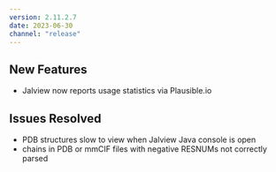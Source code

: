 ```yaml
---
version: 2.11.2.7
date: 2023-06-30
channel: "release"
---
```


## New Features
- <!-- JAL-4001 --> Jalview now reports usage statistics via Plausible.io

## Issues Resolved
- <!-- JAL-4116 --> PDB structures slow to view when Jalview Java console is open
- <!-- JAL-4216 --> chains in PDB or mmCIF files with negative RESNUMs not correctly parsed

